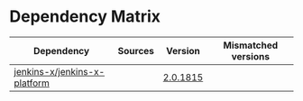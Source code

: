 # Dependency Matrix

Dependency | Sources | Version | Mismatched versions
---------- | ------- | ------- | -------------------
[jenkins-x/jenkins-x-platform](https://github.com/jenkins-x/jenkins-x-platform) |  | [2.0.1815](https://github.com/jenkins-x/jenkins-x-platform/releases/tag/v2.0.1815) | 
